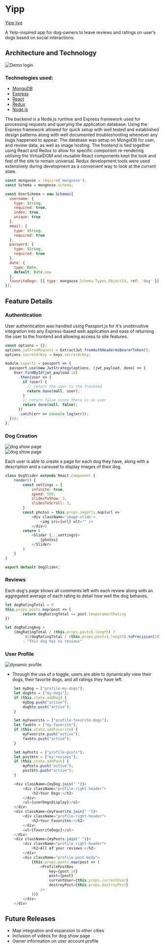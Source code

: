 # Yipp

 [Yipp live](https://yipp.herokuapp.com/)

A Yelp-inspired app for dog-owners to leave reviews and ratings on user’s dogs based on social interactions.

## Architecture and Technology

<div><img src="https://github.com/ivopavlov87/yipp/blob/master/yipp-login.gif" alt="Demo login" /></div>

### Technologies used: 
* [MongoDB](https://www.mongodb.com/)
* [Express](https://expressjs.com/)
* [React](https://reactjs.org/)
* [Redux](https://redux.js.org/)
* [Node.js](https://nodejs.org/)

The backend is a Node.js runtime and Express framework used for processing requests and querying the application database. Using the Express framework allowed for quick setup with well tested and established design patterns along with well documented troubleshooting whenever any bugs happened to appear. The database was setup on MongoDB for user, and review data, as well as image hosting. The frontend is tied together using React and Redux to allow for specific component re-rendering utilising the VirtualDOM and reusable React components kept the look and feel of the site to remain universal. Redux development tools were used extensively during development as a convenient way to look at the current state. 

```javascript
const mongoose = require('mongoose');
const Schema = mongoose.Schema;

const UserSchema = new Schema({
  username: {
    type: String,
    required: true,
    index: true,
    unique: true
  },
  email: {
    type: String,
    required: true
  },
  password: {
    type: String,
    required: true
  },
  date: {
    type: Date,
    default: Date.now
  },
  favoriteDogs: [{ type: mongoose.Schema.Types.ObjectId, ref: 'dog' }]
});
```

## Feature Details

### Authentication

User authentication was handled using Passport.js for it's unobtrustive integration into any Express-based web application and ease of returning the user to the frontend and allowing access to site features.

```javascript
const options = {};
options.jwtFromRequest = ExtractJwt.fromAuthHeaderAsBearerToken();
options.secretOrKey = keys.secretOrKey;

module.exports = passport => {
  passport.use(new JwtStrategy(options, (jwt_payload, done) => {
    User.findById(jwt_payload.id)
      .then(user => {
        if (user) {
          // return the user to the frontend
          return done(null, user);
        }
        // return false since there is no user
        return done(null, false);
      })
      .catch(err => console.log(err));
  }));
};
```

### Dog Creation

<div><img src="https://github.com/ivopavlov87/yipp/blob/master/yipp-dogcreate.gif" alt="dog show page" /></div>
<div><img src="https://github.com/ivopavlov87/yipp/blob/master/yipp-dogshow.gif" alt="dog show page" /></div>

Each user is able to create a page for each dog they have, along with a description and a carousel to display images of their dog.

```javascript
class DogSlider extends React.Component {
    render() {
        const settings = {
            infinite: true,
            speed: 500,
            slidesToShow: 3,
            slidesToScroll: 3,
        }
        const photos = this.props.imgUrls.map(url =>
            <div className='image-slide'>
                <img src={url} alt="" />
            </div>)
        return (
            <Slider {...settings}>
                {photos}
            </Slider>
        )
    }
}

export default DogSlider;
```

### Reviews

Each dog's page shows all comments left with each review along with an aggregated average of each rating to detail how well the dog behaves.

```javascript
let dogRatingTotal = 0
this.props.posts.map(post => {
		return dogRatingTotal += post.temperamentRating
})

let dogRatingAvg = 
	(dogRatingTotal / (this.props.posts).length) ? 
		`${(dogRatingTotal / (this.props.posts).length).toPrecision(2)} yipps`
		: "This dog has no reviews"
```

### User Profile

<div><img src="https://github.com/ivopavlov87/yipp/blob/master/dynamic-profile.gif" alt="dynamic profile" /></div>

* Through the use of a toggle, users are able to dynamically view their dogs, their favorite dogs, and all ratings they have left.

```javascript
	let myDog = ["profile-my-dogs"];
	let dogbtn = ["my-dogs"];
	if (this.state.addDog) {
		myDog.push("active");
		dogbtn.push("active");
	}

	let myFavorite = ["profile-favorite-dogs"];
	let favbtn = ["my-favorite"];
	if (this.state.addFavorite) {
		myFavorite.push("active");
		favbtn.push("active");
	}

	let myPosts = ["profile-posts"];
	let postbtn = ["my-reviews"];
	if (this.state.addPost) {
		myPosts.push("active");
		postbtn.push("active");
	}
```

```javascript
	<div className={myDog.join(" ")}>
		<div className="profile-right-header">
			<h2>Your Dogs:</h2>
		</div>
		<ul>{userDogsDisplay}</ul>
	</div>
	<div className={myFavorite.join(" ")}>
		<div className="profile-right-header">
			<h2>Your Favorites:</h2>
		</div>
		<ul>{favoriteDogs}</ul>
	</div>
	<div className={myPosts.join(" ")}>
		<div className="profile-right-header">
			<h2>All of your reviews:</h2>
		</div>
		<div className="profile-post-body">
			{this.props.posts.map(post => (
				<ProfilePostBox
					key={post.id}
					post={post}
					currentUser={this.props.currentUser}
					destroyPost={this.props.destroyPost}
				/>
			))}
		</div>
	</div>
```

## Future Releases

* Map integration and expansion to other cities
* Inclusion of videos for dog show page
* Owner information on user account profile
